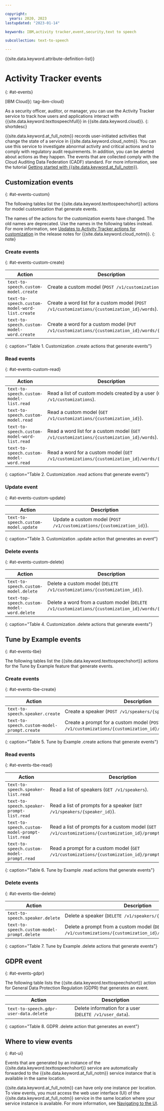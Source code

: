 ```yaml
---

copyright:
  years: 2020, 2023
lastupdated: "2023-01-14"

keywords: IBM,activity tracker,event,security,text to speech

subcollection: text-to-speech

---
```


{{site.data.keyword.attribute-definition-list}}

# Activity Tracker events
{: #at-events}

[IBM Cloud]{: tag-ibm-cloud}

As a security officer, auditor, or manager, you can use the Activity Tracker service to track how users and applications interact with {{site.data.keyword.texttospeechfull}} in {{site.data.keyword.cloud}}.
{: shortdesc}

{{site.data.keyword.at_full_notm}} records user-initiated activities that change the state of a service in {{site.data.keyword.cloud_notm}}. You can use this service to investigate abnormal activity and critical actions and to comply with regulatory audit requirements. In addition, you can be alerted about actions as they happen. The events that are collected comply with the Cloud Auditing Data Federation (CADF) standard. For more information, see the tutorial [Getting started with {{site.data.keyword.at_full_notm}}](/docs/activity-tracker?topic=activity-tracker-getting-started).

## Customization events
{: #at-events-custom}

The following tables list the {{site.data.keyword.texttospeechshort}} actions for model customization that generate events.

The names of the actions for the customization events have changed. The old names are deprecated. Use the names in the following tables instead. For more information, see [Updates to Activity Tracker actions for customization](/docs/text-to-speech?topic=text-to-speech-release-notes#text-to-speech-12april2021) in the release notes for {{site.data.keyword.cloud_notm}}.
{: note}

### Create events
{: #at-events-custom-create}

| Action | Description |
|--------|-------------|
| `text-to-speech.custom-model.create` | Create a custom model (`POST /v1/customizations`).                                           |
| `text-to-speech.custom-model-word-list.create` | Create a word list for a custom model (`POST /v1/customizations/{customization_id}/words`).  |
| `text-to-speech.custom-model-word.create` | Create a word for a custom model (`PUT /v1/customizations/{customization_id}/words/{word}`). |
{: caption="Table 1. Customization .create actions that generate events"}

### Read events
{: #at-events-custom-read}

| Action | Description |
|--------|-------------|
| `text-to-speech.custom-model-list.read` | Read a list of custom models created by a user (`GET /v1/customizations`).                 |
| `text-to-speech.custom-model.read` | Read a custom model (`GET /v1/customizations/{customization_id}`).                         |
| `text-to-speech.custom-model-word-list.read` | Read a word list for a custom model (`GET /v1/customizations/{customization_id}/words`). |
| `text-to-speech.custom-model-word.read` | Read a word for a custom model (`GET /v1/customizations/{customization_id}/words/{word}`). |
{: caption="Table 2. Customization .read actions that generate events"}

### Update event
{: #at-events-custom-update}

| Action | Description |
|--------|-------------|
| `text-to-speech.custom-model.update` | Update a custom model (`POST /v1/customizations/{customization_id}`). |
{: caption="Table 3. Customization .update action that generates an event"}

### Delete events
{: #at-events-custom-delete}

| Action | Description |
|--------|-------------|
| `text-to-speech.custom-model.delete` | Delete a custom model (`DELETE /v1/customizations/{customization_id}`).                          |
| `text-top-speech.custom-model-word.delete` | Delete a word from a custom model (`DELETE /v1/customizations/{customization_id}/words/{word}`). |
{: caption="Table 4. Customization .delete actions that generate events"}

## Tune by Example events
{: #at-events-tbe}

The following tables list the {{site.data.keyword.texttospeechshort}} actions for the Tune by Example feature that generate events.

### Create events
{: #at-events-tbe-create}

| Action | Description |
|--------|-------------|
| `text-to-speech.speaker.create` | Create a speaker (`POST /v1/speakers/{speaker_name}`). |
| `text-to-speech.custom-model-prompt.create` | Create a prompt for a custom model (`POST /v1/customizations/{customization_id}/prompts/{prompt_id}`). |
{: caption="Table 5. Tune by Example .create actions that generate events"}

### Read events
{: #at-events-tbe-read}

| Action | Description |
|--------|-------------|
| `text-to-speech.speaker-list.read` | Read a list of speakers (`GET /v1/speakers`). |
| `text-to-speech.speaker-prompt-list.read` | Read a list of prompts for a speaker (`GET /v1/speakers/{speaker_id}`). |
| `text-to-speech.custom-model-prompt-list.read` | Read a list of prompts for a custom model (`GET /v1/customizations/{customization_id}/prompts`). |
| `text-to-speech.custom-model-prompt.read` | Read a prompt for a custom model (`GET /v1/customizations/{customization_id}/prompts/{prompt_id}`). |
{: caption="Table 6. Tune by Example .read actions that generate events"}

### Delete events
{: #at-events-tbe-delete}

| Action | Description |
|--------|-------------|
| `text-to-speech.speaker.delete` | Delete a speaker (`DELETE /v1/speakers/{speaker_id}`). |
| `text-to-speech.custom-model-prompt.delete` | Delete a prompt from a custom model (`DELETE /v1/customizations/{customization_id}/prompts/{prompt_id}`). |
{: caption="Table 7. Tune by Example .delete actions that generate events"}

## GDPR event
{: #at-events-gdpr}

The following table lists the {{site.data.keyword.texttospeechshort}} action for General Data Protection Regulation (GDPR) that generates an event.

| Action | Description |
|--------|-------------|
| `text-to-speech.gdpr-user-data.delete` | Delete information for a user (`DELETE /v1/user_data`). |
{: caption="Table 8. GDPR .delete action that generates an event"}

## Where to view events
{: #at-ui}

Events that are generated by an instance of the {{site.data.keyword.texttospeechshort}} service are automatically forwarded to the {{site.data.keyword.at_full_notm}} service instance that is available in the same location.

{{site.data.keyword.at_full_notm}} can have only one instance per location. To view events, you must access the web user interface (UI) of the {{site.data.keyword.at_full_notm}} service in the same location where your service instance is available. For more information, see [Navigating to the UI](/docs/activity-tracker?topic=activity-tracker-launch).
